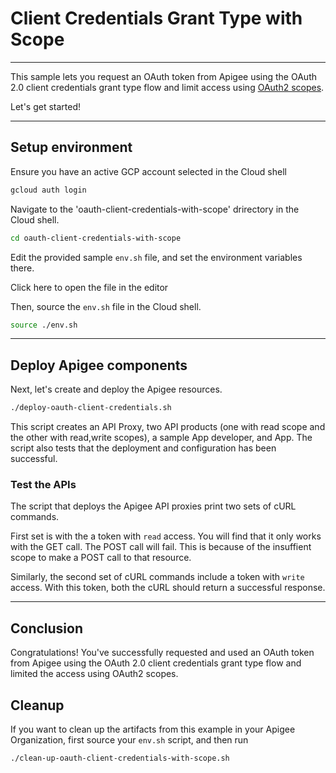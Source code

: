 # Client Credentials Grant Type with Scope

---
This sample lets you request an OAuth token from Apigee using the OAuth 2.0 client credentials grant type flow and limit access using [OAuth2 scopes](https://cloud.google.com/apigee/docs/api-platform/security/oauth/working-scopes).

Let's get started!

---

## Setup environment

Ensure you have an active GCP account selected in the Cloud shell

```sh
gcloud auth login
```

Navigate to the 'oauth-client-credentials-with-scope' drirectory in the Cloud shell.

```sh
cd oauth-client-credentials-with-scope
```

Edit the provided sample `env.sh` file, and set the environment variables there.

Click <walkthrough-editor-open-file filePath="oauth-client-credentials-with-scope/env.sh">here</walkthrough-editor-open-file> to open the file in the editor

Then, source the `env.sh` file in the Cloud shell.

```sh
source ./env.sh
```

---

## Deploy Apigee components

Next, let's create and deploy the Apigee resources.

```sh
./deploy-oauth-client-credentials.sh
```

This script creates an API Proxy, two API products (one with read scope and the other with read,write scopes), a sample App developer, and App. The script also tests that the deployment and configuration has been successful.


### Test the APIs

The script that deploys the Apigee API proxies print two sets of cURL commands. 

First set is with the a token with `read` access. You will find that it only works with the GET call. The POST call will fail. This is because of the insuffient scope to make a POST call to that resource.

Similarly, the second set of cURL commands include a token with `write` access. With this token, both the cURL should return a successful response.

---
## Conclusion

<walkthrough-conclusion-trophy></walkthrough-conclusion-trophy>

Congratulations! You've successfully requested and used an OAuth token from Apigee using the OAuth 2.0 client credentials grant type flow and limited the access using OAuth2 scopes.

<walkthrough-inline-feedback></walkthrough-inline-feedback>

## Cleanup

If you want to clean up the artifacts from this example in your Apigee Organization, first source your `env.sh` script, and then run

```bash
./clean-up-oauth-client-credentials-with-scope.sh
```
